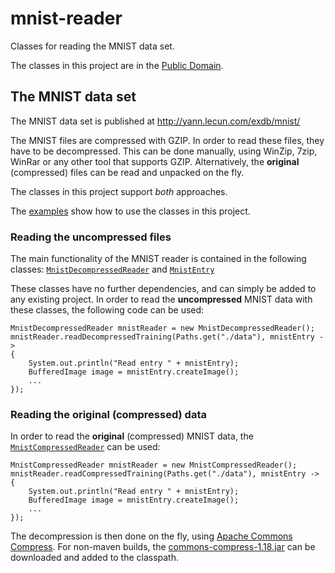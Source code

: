 # mnist-reader

Classes for reading the MNIST data set.

The classes in this project are in the [Public Domain](https://creativecommons.org/publicdomain/zero/1.0/).


## The MNIST data set

The MNIST data set is published at http://yann.lecun.com/exdb/mnist/

The MNIST files are compressed with GZIP. In order to read these files, they 
have to be decompressed. This can be done manually, using WinZip, 7zip, WinRar 
or any other tool that supports GZIP. Alternatively, the **original** 
(compressed) files can be read and unpacked on the fly.

The classes in this project support *both* approaches.
 
The [examples](/src/test/java/de/javagl/mnist/reader/test) show how to use
the classes in this project.   


### Reading the uncompressed files

The main functionality of the MNIST reader is contained in the following
classes: 
[`MnistDecompressedReader`](/src/main/java/de/javagl/mnist/reader/MnistDecompressedReader.java) and
[`MnistEntry`](/src/main/java/de/javagl/mnist/reader/MnistEntry.java)

These classes have no further dependencies, and can simply be added to
any existing project. In order to read the **uncompressed** MNIST data 
with these classes, the following code can be used: 

    MnistDecompressedReader mnistReader = new MnistDecompressedReader();
    mnistReader.readDecompressedTraining(Paths.get("./data"), mnistEntry -> 
    {
        System.out.println("Read entry " + mnistEntry);
        BufferedImage image = mnistEntry.createImage();
        ...
    });



### Reading the original (compressed) data 

In order to read the **original** (compressed) MNIST data, the 
[`MnistCompressedReader`](/src/main/java/de/javagl/mnist/reader/MnistCompressedReader.java) 
can be used:

    MnistCompressedReader mnistReader = new MnistCompressedReader();
    mnistReader.readCompressedTraining(Paths.get("./data"), mnistEntry -> 
    {
        System.out.println("Read entry " + mnistEntry);
        BufferedImage image = mnistEntry.createImage();
        ...
    });

The decompression is then done on the fly, using 
[Apache Commons Compress](https://commons.apache.org/proper/commons-compress/).
For non-maven builds, the [commons-compress-1.18.jar](http://central.maven.org/maven2/org/apache/commons/commons-compress/1.18/commons-compress-1.18.jar)
can be downloaded and added to the classpath.


